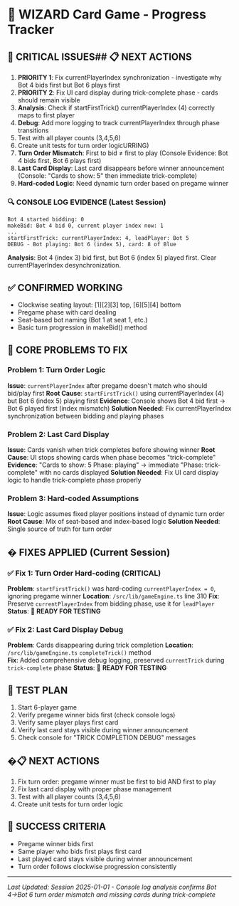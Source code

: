 # 🎯 WIZARD Card Game - Progress Tracker

## 🚨 CRITICAL ISSUES## 📋 NEXT ACTIONS
1. **PRIORITY 1**: Fix currentPlayerIndex synchronization - investigate why Bot 4 bids first but Bot 6 plays first
2. **PRIORITY 2**: Fix UI card display during trick-complete phase - cards should remain visible
3. **Analysis**: Check if startFirstTrick() currentPlayerIndex (4) correctly maps to first player
4. **Debug**: Add more logging to track currentPlayerIndex through phase transitions
5. Test with all player counts (3,4,5,6)
6. Create unit tests for turn order logicURRING)
1. **Turn Order Mismatch**: First to bid ≠ first to play (Console Evidence: Bot 4 bids first, Bot 6 plays first)
2. **Last Card Display**: Last card disappears before winner announcement (Console: "Cards to show: 5" then immediate trick-complete)
3. **Hard-coded Logic**: Need dynamic turn order based on pregame winner

### 🔍 CONSOLE LOG EVIDENCE (Latest Session)
```
Bot 4 started bidding: 0
makeBid: Bot 4 bid 0, current player index now: 1
...
startFirstTrick: currentPlayerIndex: 4, leadPlayer: Bot 5
DEBUG - Bot playing: Bot 6 (index 5), card: 8 of Blue
```
**Analysis**: Bot 4 (index 3) bid first, but Bot 6 (index 5) played first. Clear currentPlayerIndex desynchronization.

## ✅ CONFIRMED WORKING
- Clockwise seating layout: [1][2][3] top, [6][5][4] bottom
- Pregame phase with card dealing
- Seat-based bot naming (Bot 1 at seat 1, etc.)
- Basic turn progression in makeBid() method

## 🔄 CORE PROBLEMS TO FIX

### Problem 1: Turn Order Logic
**Issue**: `currentPlayerIndex` after pregame doesn't match who should bid/play first
**Root Cause**: `startFirstTrick()` using currentPlayerIndex (4) but Bot 6 (index 5) playing first
**Evidence**: Console shows Bot 4 bid first → Bot 6 played first (index mismatch)
**Solution Needed**: Fix currentPlayerIndex synchronization between bidding and playing phases

### Problem 2: Last Card Display
**Issue**: Cards vanish when trick completes before showing winner
**Root Cause**: UI stops showing cards when phase becomes "trick-complete"
**Evidence**: "Cards to show: 5 Phase: playing" → immediate "Phase: trick-complete" with no cards displayed
**Solution Needed**: Fix UI card display logic to handle trick-complete phase properly

### Problem 3: Hard-coded Assumptions
**Issue**: Logic assumes fixed player positions instead of dynamic turn order
**Root Cause**: Mix of seat-based and index-based logic
**Solution Needed**: Single source of truth for turn order

## � FIXES APPLIED (Current Session)

### ✅ Fix 1: Turn Order Hard-coding (CRITICAL)
**Problem**: `startFirstTrick()` was hard-coding `currentPlayerIndex = 0`, ignoring pregame winner
**Location**: `/src/lib/gameEngine.ts` line 310
**Fix**: Preserve `currentPlayerIndex` from bidding phase, use it for `leadPlayer`
**Status**: 🧪 **READY FOR TESTING**

### ✅ Fix 2: Last Card Display Debug
**Problem**: Cards disappearing during trick completion
**Location**: `/src/lib/gameEngine.ts` `completeTrick()` method  
**Fix**: Added comprehensive debug logging, preserved `currentTrick` during `trick-complete` phase
**Status**: 🧪 **READY FOR TESTING**

## 🧪 TEST PLAN
1. Start 6-player game
2. Verify pregame winner bids first (check console logs)
3. Verify same player plays first card
4. Verify last card stays visible during winner announcement
5. Check console for "TRICK COMPLETION DEBUG" messages

## �📋 NEXT ACTIONS
1. Fix turn order: pregame winner must be first to bid AND first to play
2. Fix last card display with proper phase management
3. Test with all player counts (3,4,5,6)
4. Create unit tests for turn order logic

## 🎯 SUCCESS CRITERIA
- Pregame winner bids first
- Same player who bids first plays first card
- Last played card stays visible during winner announcement
- Turn order follows clockwise progression consistently

---
*Last Updated: Session 2025-01-01 - Console log analysis confirms Bot 4→Bot 6 turn order mismatch and missing cards during trick-complete*
